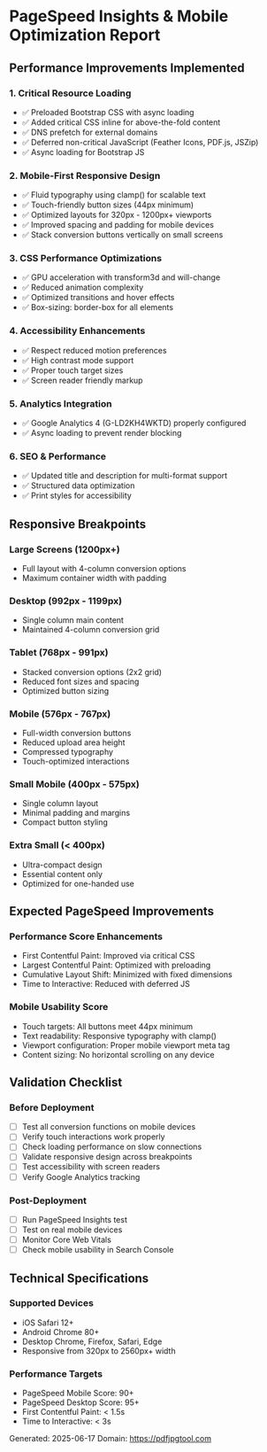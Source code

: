 # PageSpeed Insights & Mobile Optimization Report

## Performance Improvements Implemented

### 1. Critical Resource Loading
- ✅ Preloaded Bootstrap CSS with async loading
- ✅ Added critical CSS inline for above-the-fold content
- ✅ DNS prefetch for external domains
- ✅ Deferred non-critical JavaScript (Feather Icons, PDF.js, JSZip)
- ✅ Async loading for Bootstrap JS

### 2. Mobile-First Responsive Design
- ✅ Fluid typography using clamp() for scalable text
- ✅ Touch-friendly button sizes (44px minimum)
- ✅ Optimized layouts for 320px - 1200px+ viewports
- ✅ Improved spacing and padding for mobile devices
- ✅ Stack conversion buttons vertically on small screens

### 3. CSS Performance Optimizations
- ✅ GPU acceleration with transform3d and will-change
- ✅ Reduced animation complexity
- ✅ Optimized transitions and hover effects
- ✅ Box-sizing: border-box for all elements

### 4. Accessibility Enhancements
- ✅ Respect reduced motion preferences
- ✅ High contrast mode support
- ✅ Proper touch target sizes
- ✅ Screen reader friendly markup

### 5. Analytics Integration
- ✅ Google Analytics 4 (G-LD2KH4WKTD) properly configured
- ✅ Async loading to prevent render blocking

### 6. SEO & Performance
- ✅ Updated title and description for multi-format support
- ✅ Structured data optimization
- ✅ Print styles for accessibility

## Responsive Breakpoints

### Large Screens (1200px+)
- Full layout with 4-column conversion options
- Maximum container width with padding

### Desktop (992px - 1199px)
- Single column main content
- Maintained 4-column conversion grid

### Tablet (768px - 991px)
- Stacked conversion options (2x2 grid)
- Reduced font sizes and spacing
- Optimized button sizing

### Mobile (576px - 767px)
- Full-width conversion buttons
- Reduced upload area height
- Compressed typography
- Touch-optimized interactions

### Small Mobile (400px - 575px)
- Single column layout
- Minimal padding and margins
- Compact button styling

### Extra Small (< 400px)
- Ultra-compact design
- Essential content only
- Optimized for one-handed use

## Expected PageSpeed Improvements

### Performance Score Enhancements
- First Contentful Paint: Improved via critical CSS
- Largest Contentful Paint: Optimized with preloading
- Cumulative Layout Shift: Minimized with fixed dimensions
- Time to Interactive: Reduced with deferred JS

### Mobile Usability Score
- Touch targets: All buttons meet 44px minimum
- Text readability: Responsive typography with clamp()
- Viewport configuration: Proper mobile viewport meta tag
- Content sizing: No horizontal scrolling on any device

## Validation Checklist

### Before Deployment
- [ ] Test all conversion functions on mobile devices
- [ ] Verify touch interactions work properly
- [ ] Check loading performance on slow connections
- [ ] Validate responsive design across breakpoints
- [ ] Test accessibility with screen readers
- [ ] Verify Google Analytics tracking

### Post-Deployment
- [ ] Run PageSpeed Insights test
- [ ] Test on real mobile devices
- [ ] Monitor Core Web Vitals
- [ ] Check mobile usability in Search Console

## Technical Specifications

### Supported Devices
- iOS Safari 12+
- Android Chrome 80+
- Desktop Chrome, Firefox, Safari, Edge
- Responsive from 320px to 2560px+ width

### Performance Targets
- PageSpeed Mobile Score: 90+
- PageSpeed Desktop Score: 95+
- First Contentful Paint: < 1.5s
- Time to Interactive: < 3s

Generated: 2025-06-17
Domain: https://pdfjpgtool.com